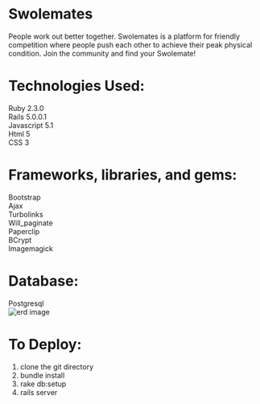 # Swolemates

People work out better together.  Swolemates is a platform for friendly competition where people push each other
to achieve their peak physical condition.  Join the community and find your Swolemate!

# Technologies Used: <br>
Ruby 2.3.0 <br>
Rails 5.0.0.1 <br>
Javascript 5.1 <br>
Html 5 <br>
CSS 3 

# Frameworks, libraries, and gems: <br>
Bootstrap<br>
Ajax<br>
Turbolinks <br>
Will_paginate<br>
Paperclip<br>
BCrypt<br>
Imagemagick

# Database: <br>
Postgresql <br>
![erd image](http://i.imgur.com/cs8eal6.png)

# To Deploy: <br>
1. clone the git directory <br>
2. bundle install <br>
3. rake db:setup <br> 
4. rails server <br>
